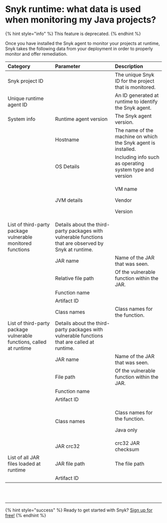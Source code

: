 # Snyk runtime: what data is used when monitoring my Java projects?

{% hint style="info" %}
This feature is deprecated.
{% endhint %}

Once you have installed the Snyk agent to monitor your projects at runtime, Snyk takes the following data from your deployment in order to properly monitor and offer remediation.

<table>
  <thead>
    <tr>
      <th style="text-align:left">Category</th>
      <th style="text-align:left">Parameter</th>
      <th style="text-align:left">Description</th>
    </tr>
  </thead>
  <tbody>
    <tr>
      <td style="text-align:left">Snyk project ID</td>
      <td style="text-align:left"></td>
      <td style="text-align:left">The unique Snyk ID for the project that is monitored.</td>
    </tr>
    <tr>
      <td style="text-align:left">Unique runtime agent ID</td>
      <td style="text-align:left"></td>
      <td style="text-align:left">An ID generated at runtime to identify the Snyk agent.</td>
    </tr>
    <tr>
      <td style="text-align:left">System info</td>
      <td style="text-align:left">Runtime agent version</td>
      <td style="text-align:left">The Snyk agent version.</td>
    </tr>
    <tr>
      <td style="text-align:left"></td>
      <td style="text-align:left">Hostname</td>
      <td style="text-align:left">The name of the machine on which the Snyk agent is installed.</td>
    </tr>
    <tr>
      <td style="text-align:left"></td>
      <td style="text-align:left">OS Details</td>
      <td style="text-align:left">Including info such as operating system type and version</td>
    </tr>
    <tr>
      <td style="text-align:left"></td>
      <td style="text-align:left">JVM details</td>
      <td style="text-align:left">
        <p>VM name</p>
        <p>Vendor</p>
        <p>Version</p>
      </td>
    </tr>
    <tr>
      <td style="text-align:left">List of third-party package vulnerable monitored functions</td>
      <td style="text-align:left">Details about the third-party packages with vulnerable functions that
        are observed by Snyk at runtime.</td>
      <td style="text-align:left"></td>
    </tr>
    <tr>
      <td style="text-align:left"></td>
      <td style="text-align:left">JAR name</td>
      <td style="text-align:left">Name of the JAR that was seen.</td>
    </tr>
    <tr>
      <td style="text-align:left"></td>
      <td style="text-align:left">Relative file path</td>
      <td style="text-align:left">Of the vulnerable function within the JAR.</td>
    </tr>
    <tr>
      <td style="text-align:left"></td>
      <td style="text-align:left">Function name</td>
      <td style="text-align:left"></td>
    </tr>
    <tr>
      <td style="text-align:left"></td>
      <td style="text-align:left">Artifact ID</td>
      <td style="text-align:left"></td>
    </tr>
    <tr>
      <td style="text-align:left"></td>
      <td style="text-align:left">Class names</td>
      <td style="text-align:left">Class names for the function.</td>
    </tr>
    <tr>
      <td style="text-align:left">List of third-party package vulnerable functions, called at runtime</td>
      <td
      style="text-align:left">Details about the third-party packages with vulnerable functions that
        are called at runtime.</td>
        <td style="text-align:left"></td>
    </tr>
    <tr>
      <td style="text-align:left"></td>
      <td style="text-align:left">JAR name</td>
      <td style="text-align:left">Name of the JAR that was seen.</td>
    </tr>
    <tr>
      <td style="text-align:left"></td>
      <td style="text-align:left">File path</td>
      <td style="text-align:left">Of the vulnerable function within the JAR.</td>
    </tr>
    <tr>
      <td style="text-align:left"></td>
      <td style="text-align:left">Function name</td>
      <td style="text-align:left"></td>
    </tr>
    <tr>
      <td style="text-align:left"></td>
      <td style="text-align:left">Artifact ID</td>
      <td style="text-align:left"></td>
    </tr>
    <tr>
      <td style="text-align:left"></td>
      <td style="text-align:left">Class names</td>
      <td style="text-align:left">
        <p>Class names for the function.</p>
        <p>Java only</p>
      </td>
    </tr>
    <tr>
      <td style="text-align:left"></td>
      <td style="text-align:left">JAR crc32</td>
      <td style="text-align:left">crc32 JAR checksum</td>
    </tr>
    <tr>
      <td style="text-align:left">List of all JAR files loaded at runtime</td>
      <td style="text-align:left">JAR file path</td>
      <td style="text-align:left">The file path</td>
    </tr>
    <tr>
      <td style="text-align:left"></td>
      <td style="text-align:left">Artifact ID</td>
      <td style="text-align:left"></td>
    </tr>
  </tbody>
</table>

 
<br><br><hr>

{% hint style="success" %}
Ready to get started with Snyk? [Sign up for free!](https://snyk.io/login?cta=sign-up&loc=footer&page=support_docs_page)
{% endhint %}